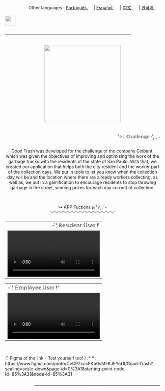 <div align="right">
   Other languages : <a href="https://github.com/LlynS2/Good_Trash/tree/Português" target="_blank">Português <img src="https://github.com/user-attachments/assets/fa0289cd-3feb-4b62-a6b5-19d80a95a50c" width="15"></a> | <a href="https://github.com/LlynS2/Good_Trash/tree/Español" target="_blank">Español <img src="https://github.com/user-attachments/assets/0a4eb85c-cd21-43fc-bd98-7c1042f7b08e" width="17"></a> | <a href="https://github.com/LlynS2/Good_Trash/tree/中文" target="_blank">中文 <img src="https://github.com/user-attachments/assets/e3939437-846c-452f-b2a8-ec4dc394d7d9" width="17"></a> | <a href="https://github.com/LlynS2/Good_Trash/tree/한국어" target="_blank">한국어 <img src="https://github.com/user-attachments/assets/5f6886c4-4a79-49b7-b33c-053e1b7ba8c4" width="17"></a>
</div><br>
<div align="left" >
 <img height="33px" src="https://github.com/user-attachments/assets/87cbc476-cf48-422e-9285-b698e6f368ba">
 <p>________________________________________________________________</p><br>
</div> 
<div align="center" >
  <img height="250px" src="https://user-images.githubusercontent.com/86667062/209580312-b6a2274a-5c0a-4d35-9194-b6631cc58b5d.png"><br><br>
  <p align="right">
    ˚✧┊ ℂ𝕙𝕒𝕝𝕝𝕖𝕟𝕘𝕖 ·˚ ༘ ˎˊ˗<br>
    <p align="center">
  <p>
   Good Trash was developed for the challenge of the company Globant, which was given the objectives of improving and optimizing the work of the garbage trucks with the residents of the state of São Paulo. With that, we created our application that helps both the city resident and the worker part of the collection days.
We put in tools to let you know when the collection day will be and the location where there are already workers collecting, as well as, we put in a gamification to encourage residents to stop throwing garbage in the street, winning prizes for each day correct of collection.
  </p>
</div><br>
<div>
  <p align="center">
    ↳ APP Fuctions ¡๑°⸙͎ ˎ´-<br>︶︶︶︶︶︶︶︶︶︶︶︶︶︶︶
  </p>
  <table>
     <tr><td align="right" >- ̗̀⁽ ℝ𝕖𝕤𝕚𝕕𝕖𝕟𝕥 𝕌𝕤𝕖𝕣 !❜</td></tr>
     <tr><td><video src="https://user-images.githubusercontent.com/86667062/209581903-9936cd1d-396c-4db8-9544-bf3ab89e5db5.mp4"></td></tr>
  </table>  
  <table>
     <tr><td align="left" >- ̗̀⁽ 𝔼𝕞𝕡𝕝𝕠𝕪𝕖𝕖 𝕌𝕤𝕖𝕣 !❜</td></tr>
     <tr><td><video src="https://user-images.githubusercontent.com/86667062/209581931-6bf20b77-c706-47b6-9f0b-431da4109b97.mp4"></td></tr>
  </table>  
</div><br>
       
 <p>
     ੈ  Figma of the link - Test yourself too! ꒱ .* ❞ : <br>
     https://www.figma.com/proto/CvCPZcosPKb0vMEKJFYoUI/Good-Trash?scaling=scale-down&page-id=0%3A1&starting-point-node-id=85%3A31&node-id=85%3A31
  </p>

<div align="right">
   <p>________________________________________________________________</p><br>
</div>
